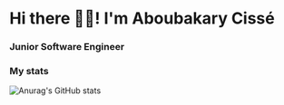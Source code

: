 # Hi there 👋🏽! I'm Aboubakary Cissé
### Junior Software Engineer
### My stats
![Anurag's GitHub stats](https://github-readme-stats.vercel.app/api?username=Aboubakary833&show_icons=true)

